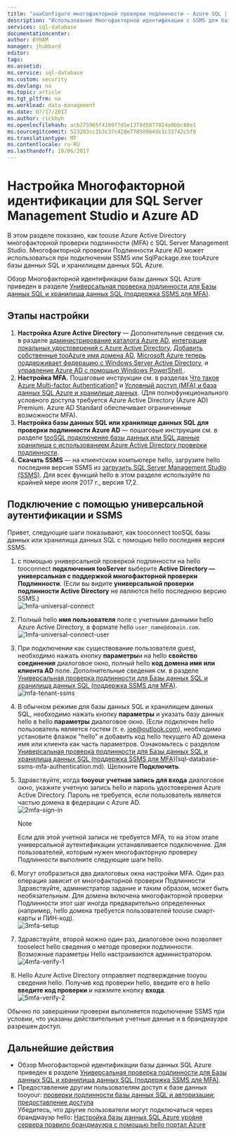 ```yaml
---
title: "aaaConfigure многофакторной проверки подлинности — Azure SQL | Документы Microsoft"
description: "Использование Многофакторной идентификации с SSMS для базы данных SQL и хранилища данных SQL."
services: sql-database
documentationcenter: 
author: BYHAM
manager: jhubbard
editor: 
tags: 
ms.assetid: 
ms.service: sql-database
ms.custom: security
ms.devlang: na
ms.topic: article
ms.tgt_pltfrm: na
ms.workload: data-management
ms.date: 07/17/2017
ms.author: rickbyh
ms.openlocfilehash: acb275965f4199f7d5e1378d5077824a9bbc80e1
ms.sourcegitcommit: 523283cc1b3c37c428e77850964dc1c33742c5f0
ms.translationtype: MT
ms.contentlocale: ru-RU
ms.lasthandoff: 10/06/2017
---
```

# <a name="configure-multi-factor-authentication-for-sql-server-management-studio-and-azure-ad"></a>Настройка Многофакторной идентификации для SQL Server Management Studio и Azure AD

В этом разделе показано, как toouse Azure Active Directory многофакторной проверки подлинности (MFA) с SQL Server Management Studio. Многофакторной проверки Подлинности Azure AD может использоваться при подключении SSMS или SqlPackage.exe tooAzure базы данных SQL и хранилищем данных SQL Azure.

Обзор Многофакторной идентификации базы данных SQL Azure приведен в разделе [Универсальная проверка подлинности для Базы данных SQL и хранилища данных SQL (поддержка SSMS для MFA)](sql-database-ssms-mfa-authentication.md).

## <a name="configuration-steps"></a>Этапы настройки

1. **Настройка Azure Active Directory** — Дополнительные сведения см. в разделе [администрирование каталога Azure AD](https://msdn.microsoft.com/library/azure/hh967611.aspx), [интеграция локальных удостоверений с Azure Active Directory](../active-directory/active-directory-aadconnect.md), [Добавить собственные tooAzure имя домена AD](https://azure.microsoft.com/blog/2012/11/28/windows-azure-now-supports-federation-with-windows-server-active-directory/), [Microsoft Azure теперь поддерживает федерацию с Windows Server Active Directory](https://azure.microsoft.com/blog/2012/11/28/windows-azure-now-supports-federation-with-windows-server-active-directory/), и [управление Azure AD с помощью Windows PowerShell ](https://msdn.microsoft.com/library/azure/jj151815.aspx).
2. **Настройка MFA.** Пошаговые инструкции см. в разделах [Что такое Azure Multi-factor Authentication?](../multi-factor-authentication/multi-factor-authentication.md) и [Условный доступ (MFA) и база данных SQL Azure и хранилище данных](sql-database-conditional-access.md). (Для полнофункционального условного доступа требуется Azure Active Directory (Azure AD) Premium. Azure AD Standard обеспечивает ограниченные возможности MFA).
3. **Настройка базы данных SQL или хранилище данных SQL для проверки подлинности Azure AD** — пошаговые инструкции см. в разделе [tooSQL подключение базы данных или SQL данные хранилища с использованием Azure Active Directory проверки подлинности](sql-database-aad-authentication.md).
4. **Скачать SSMS** — на клиентском компьютере hello, загрузите hello последняя версия SSMS из [загрузить SQL Server Management Studio (SSMS)](https://msdn.microsoft.com/library/mt238290.aspx). Для всех функций hello в этом разделе используйте по крайней мере июля 2017 г., версия 17,2.  

## <a name="connecting-by-using-universal-authentication-with-ssms"></a>Подключение с помощью универсальной аутентификации и SSMS

Привет, следующие шаги показывают, как tooconnect tooSQL базы данных или хранилища данных SQL с помощью hello последняя версия SSMS.

1. с помощью универсальной проверкой подлинности на hello tooconnect **подключения tooServer** выберите **Active Directory — универсальная с поддержкой многофакторной проверки Подлинности**. (Если вы видите **универсальной проверки подлинности Active Directory** не являются hello последнюю версию SSMS.)  
   ![1mfa-universal-connect][1]  
2. Полный hello **имя пользователя** поле с учетными данными hello Azure Active Directory, в формате hello `user_name@domain.com`.  
   ![1mfa-universal-connect-user](./media/sql-database-ssms-mfa-auth/1mfa-universal-connect-user.png)   
3. При подключении как существование пользователя guest, необходимо нажать кнопку **параметры**и на hello **свойство соединения** диалоговое окно, полный hello **код домена имя или клиента AD** поле. Дополнительные сведения см. в разделе [Универсальная проверка подлинности для Базы данных SQL и хранилища данных SQL (поддержка SSMS для MFA)](sql-database-ssms-mfa-authentication.md).
   ![mfa-tenant-ssms](./media/sql-database-ssms-mfa-auth/mfa-tenant-ssms.png)   
4. В обычном режиме для базы данных SQL и хранилищем данных SQL, необходимо нажать кнопку **параметры** и указать базу данных hello в hello **параметры** диалоговое окно. (Если подключен hello пользователь является гостем (т. е. joe@outlook.com), необходимо установите флажок "hello" и добавить код hello текущего AD домена имя или клиента как часть параметров. Ознакомьтесь с разделом [Универсальная проверка подлинности для Базы данных SQL и хранилища данных SQL (поддержка SSMS для MFA)]()(sql-database-ssms-mfa-authentication.md). Щелкните **Подключить**.  
5. Здравствуйте, когда **tooyour учетная запись для входа** диалоговое окно, укажите учетную запись hello и пароль удостоверения Azure Active Directory. Пароль не требуется, если пользователь является частью домена в федерации с Azure AD.  
   ![2mfa-sign-in][2]  

   > [!NOTE]
   > Если для этой учетной записи не требуется MFA, то на этом этапе универсальной аутентификации устанавливается подключение. Для пользователей, которым нужен многофакторную проверку Подлинности выполните следующие шаги hello.
   >  
   
6. Могут отобразиться два диалоговых окна настройки MFA. Один раз операция зависит от многофакторной проверки Подлинности Здравствуйте, администратор задание и таким образом, может быть необязательным. Для домена включена многофакторной проверки Подлинности этот шаг иногда предварительно определенных (например, hello домена требуется пользователей toouse смарт-карты и ПИН-код).  
   ![3mfa-setup][3]  
7. Здравствуйте, второй можно один раз, диалоговое окно позволяет tooselect hello сведения о методе проверки подлинности. Возможные параметры Hello настраиваются администратором.  
   ![4mfa-verify-1][4]  
8. Hello Azure Active Directory отправляет подтверждение tooyou сведения hello. Получив код проверки hello, введите его в hello **введите код проверки** и нажмите кнопку **входа**.  
   ![5mfa-verify-2][5]  

Обычно по завершении проверки выполняется подключение SSMS при условии, что указаны действительные учетные данные и в брандмауэре разрешен доступ.

## <a name="next-steps"></a>Дальнейшие действия

* Обзор Многофакторной идентификации базы данных SQL Azure приведен в разделе [Универсальная проверка подлинности для Базы данных SQL и хранилища данных SQL (поддержка SSMS для MFA)](sql-database-ssms-mfa-authentication.md).
* Предоставление другим пользователям доступ к базе данных tooyour: [проверки подлинности базы данных SQL и авторизации: предоставление доступа](sql-database-manage-logins.md)  
Убедитесь, что другие пользователи могут подключаться через брандмауэр hello: [Настройка базы данных SQL Azure уровня сервера правило брандмауэра с помощью hello портал Azure](sql-database-configure-firewall-settings.md)


[1]: ./media/sql-database-ssms-mfa-auth/1mfa-universal-connect.png
[2]: ./media/sql-database-ssms-mfa-auth/2mfa-sign-in.png
[3]: ./media/sql-database-ssms-mfa-auth/3mfa-setup.png
[4]: ./media/sql-database-ssms-mfa-auth/4mfa-verify-1.png
[5]: ./media/sql-database-ssms-mfa-auth/5mfa-verify-2.png

